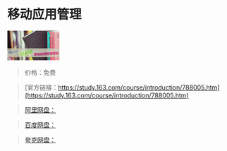 # 移动应用管理

![img](../../../assets/study163/free/6608602544120375120.jpg)

> 价格：免费

> [官方链接：https://study.163.com/course/introduction/788005.htm](https://study.163.com/course/introduction/788005.htm)

> [阿里网盘：]()

> [百度网盘：]()

> [夸克网盘：]()
